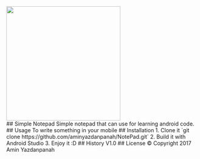 <div>
<div style="width: 300px">
<img src="http://www.aminyazdanpanah.com/public/images/Notepad.gif" width="300px">
</div>
<div>
## Simple Notepad
Simple notepad that can use for learning android code.
## Usage
To write something in your mobile
## Installation
1. Clone it `git clone https://github.com/aminyazdanpanah/NotePad.git`
2. Build it with Android Studio
3. Enjoy it :D
## History
V1.0
## License
© Copyright 2017 Amin Yazdanpanah
</div>
</div>
